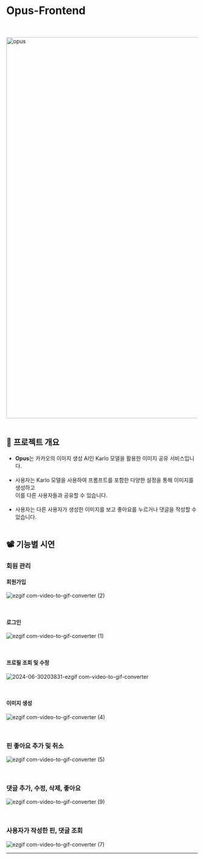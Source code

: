 # Opus-Frontend

<br>
<br>

<img src="https://github.com/sisyphusj/Opus-server/assets/83945228/05aa3045-74a2-4fb2-bd5a-941bd7eee976" alt="opus" width="1000"/>

<br>
<br>

## 📖 프로젝트 개요

- **Opus**는 카카오의 이미지 생성 AI인 Karlo 모델을 활용한 이미지 공유 서비스입니다. <br><br>
- 사용자는 Karlo 모델을 사용하여 프롬프트를 포함한 다양한 설정을 통해 이미지를 생성하고 <br> 이를 다른 사용자들과 공유할 수 있습니다. <br><br>
- 사용자는 다른 사용자가 생성한 이미지를 보고 좋아요를 누르거나 댓글을 작성할 수 있습니다.
  <br> <br>

## 📽️ 기능별 시연

### 회원 관리

#### 회원가입

![ezgif com-video-to-gif-converter (2)](https://github.com/sisyphusj/Opus-server/assets/83945228/8927071f-c8b0-4312-99bc-06e555aa2980)

<br>

#### 로그인
![ezgif com-video-to-gif-converter (1)](https://github.com/sisyphusj/Opus-server/assets/83945228/b06eecd5-ba0d-42b4-8191-6fef7be2d191)

<br>

#### 프로필 조회 및 수정


![2024-06-30203831-ezgif com-video-to-gif-converter](https://github.com/sisyphusj/Opus-server/assets/83945228/dff8e734-a60a-44a2-8921-a0f805cd407b)

<br>

#### 이미지 생성

![ezgif com-video-to-gif-converter (4)](https://github.com/sisyphusj/Opus-server/assets/83945228/08b6614f-bfe4-4c2e-b75a-5579167b8bcb)

<br>

### 핀 좋아요 추가 및 취소

![ezgif com-video-to-gif-converter (5)](https://github.com/sisyphusj/Opus-server/assets/83945228/b40cdf86-be1c-404a-becb-76e8285fb5e4)

<br>

### 댓글 추가, 수정, 삭제, 좋아요

![ezgif com-video-to-gif-converter (9)](https://github.com/sisyphusj/Opus-front/assets/83945228/5816b780-1354-4a74-8dc8-84d87db9266f)

<br>

### 사용자가 작성한 핀, 댓글 조회

![ezgif com-video-to-gif-converter (7)](https://github.com/sisyphusj/Opus-server/assets/83945228/36e91b60-11f8-4998-a570-a8f7032861bf)

---